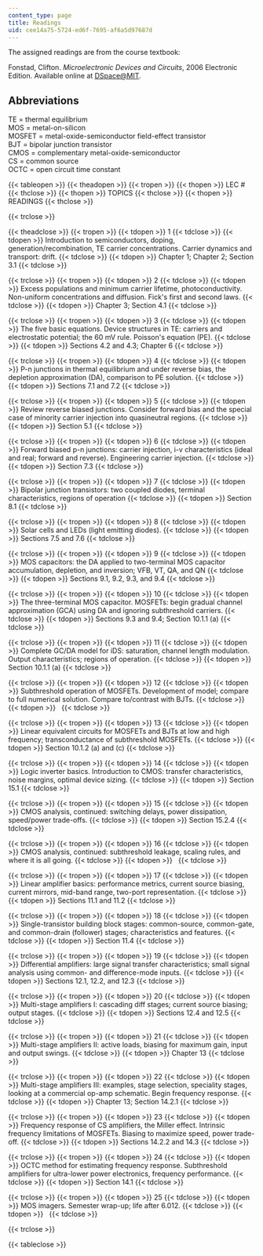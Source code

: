 ```yaml
---
content_type: page
title: Readings
uid: cee14a75-5724-ed6f-7695-af6a5d97687d
---
```


The assigned readings are from the course textbook:

Fonstad, Clifton. _Microelectronic Devices and Circuits_, 2006 Electronic Edition. Available online at [DSpace@MIT](http://dspace.mit.edu/handle/1721.1/34219).

Abbreviations
-------------

TE = thermal equilibrium  
MOS = metal-on-silicon  
MOSFET = metal-oxide-semiconductor field-effect transistor  
BJT = bipolar junction transistor  
CMOS = complementary metal-oxide-semiconductor  
CS = common source  
OCTC = open circuit time constant

{{< tableopen >}}
{{< theadopen >}}
{{< tropen >}}
{{< thopen >}}
LEC #
{{< thclose >}}
{{< thopen >}}
TOPICS
{{< thclose >}}
{{< thopen >}}
READINGS
{{< thclose >}}

{{< trclose >}}

{{< theadclose >}}
{{< tropen >}}
{{< tdopen >}}
1
{{< tdclose >}}
{{< tdopen >}}
Introduction to semiconductors, doping, generation/recombination, TE carrier concentrations. Carrier dynamics and transport: drift.
{{< tdclose >}}
{{< tdopen >}}
Chapter 1; Chapter 2; Section 3.1
{{< tdclose >}}

{{< trclose >}}
{{< tropen >}}
{{< tdopen >}}
2
{{< tdclose >}}
{{< tdopen >}}
Excess populations and minimum carrier lifetime, photoconductivity. Non-uniform concentrations and diffusion. Fick's first and second laws.
{{< tdclose >}}
{{< tdopen >}}
Chapter 3; Section 4.1
{{< tdclose >}}

{{< trclose >}}
{{< tropen >}}
{{< tdopen >}}
3
{{< tdclose >}}
{{< tdopen >}}
The five basic equations. Device structures in TE: carriers and electrostatic potential; the 60 mV rule. Poisson's equation (PE).
{{< tdclose >}}
{{< tdopen >}}
Sections 4.2 and 4.3; Chapter 6
{{< tdclose >}}

{{< trclose >}}
{{< tropen >}}
{{< tdopen >}}
4
{{< tdclose >}}
{{< tdopen >}}
P-n junctions in thermal equilibrium and under reverse bias, the depletion approximation (DA), comparison to PE solution.
{{< tdclose >}}
{{< tdopen >}}
Sections 7.1 and 7.2
{{< tdclose >}}

{{< trclose >}}
{{< tropen >}}
{{< tdopen >}}
5
{{< tdclose >}}
{{< tdopen >}}
Review reverse biased junctions. Consider forward bias and the special case of minority carrier injection into quasineutral regions.
{{< tdclose >}}
{{< tdopen >}}
Section 5.1
{{< tdclose >}}

{{< trclose >}}
{{< tropen >}}
{{< tdopen >}}
6
{{< tdclose >}}
{{< tdopen >}}
Forward biased p-n junctions: carrier injection, i-v characteristics (ideal and real; forward and reverse). Engineering carrier injection.
{{< tdclose >}}
{{< tdopen >}}
Section 7.3
{{< tdclose >}}

{{< trclose >}}
{{< tropen >}}
{{< tdopen >}}
7
{{< tdclose >}}
{{< tdopen >}}
Bipolar junction transistors: two coupled diodes, terminal characteristics, regions of operation
{{< tdclose >}}
{{< tdopen >}}
Section 8.1
{{< tdclose >}}

{{< trclose >}}
{{< tropen >}}
{{< tdopen >}}
8
{{< tdclose >}}
{{< tdopen >}}
Solar cells and LEDs (light emitting diodes).
{{< tdclose >}}
{{< tdopen >}}
Sections 7.5 and 7.6
{{< tdclose >}}

{{< trclose >}}
{{< tropen >}}
{{< tdopen >}}
9
{{< tdclose >}}
{{< tdopen >}}
MOS capacitors: the DA applied to two-terminal MOS capacitor accumulation, depletion, and inversion; VFB, VT, QA, and QN
{{< tdclose >}}
{{< tdopen >}}
Sections 9.1, 9.2, 9.3, and 9.4
{{< tdclose >}}

{{< trclose >}}
{{< tropen >}}
{{< tdopen >}}
10
{{< tdclose >}}
{{< tdopen >}}
The three-terminal MOS capacitor. MOSFETs: begin gradual channel approximation (GCA) using DA and ignoring subthreshold carriers.
{{< tdclose >}}
{{< tdopen >}}
Sections 9.3 and 9.4; Section 10.1.1 (a)
{{< tdclose >}}

{{< trclose >}}
{{< tropen >}}
{{< tdopen >}}
11
{{< tdclose >}}
{{< tdopen >}}
Complete GC/DA model for iDS: saturation, channel length modulation. Output characteristics; regions of operation.
{{< tdclose >}}
{{< tdopen >}}
Section 10.1.1 (a)
{{< tdclose >}}

{{< trclose >}}
{{< tropen >}}
{{< tdopen >}}
12
{{< tdclose >}}
{{< tdopen >}}
Subthreshold operation of MOSFETs. Development of model; compare to full numerical solution. Compare to/contrast with BJTs.
{{< tdclose >}}
{{< tdopen >}}
 
{{< tdclose >}}

{{< trclose >}}
{{< tropen >}}
{{< tdopen >}}
13
{{< tdclose >}}
{{< tdopen >}}
Linear equivalent circuits for MOSFETs and BJTs at low and high frequency; transconductance of subthreshold MOSFETs.
{{< tdclose >}}
{{< tdopen >}}
Section 10.1.2 (a) and (c)
{{< tdclose >}}

{{< trclose >}}
{{< tropen >}}
{{< tdopen >}}
14
{{< tdclose >}}
{{< tdopen >}}
Logic inverter basics. Introduction to CMOS: transfer characteristics, noise margins, optimal device sizing.
{{< tdclose >}}
{{< tdopen >}}
Section 15.1
{{< tdclose >}}

{{< trclose >}}
{{< tropen >}}
{{< tdopen >}}
15
{{< tdclose >}}
{{< tdopen >}}
CMOS analysis, continued: switching delays, power dissipation, speed/power trade-offs.
{{< tdclose >}}
{{< tdopen >}}
Section 15.2.4
{{< tdclose >}}

{{< trclose >}}
{{< tropen >}}
{{< tdopen >}}
16
{{< tdclose >}}
{{< tdopen >}}
CMOS analysis, continued: subthreshold leakage, scaling rules, and where it is all going.
{{< tdclose >}}
{{< tdopen >}}
 
{{< tdclose >}}

{{< trclose >}}
{{< tropen >}}
{{< tdopen >}}
17
{{< tdclose >}}
{{< tdopen >}}
Linear amplifier basics: performance metrics, current source biasing, current mirrors, mid-band range, two-port representation.
{{< tdclose >}}
{{< tdopen >}}
Sections 11.1 and 11.2
{{< tdclose >}}

{{< trclose >}}
{{< tropen >}}
{{< tdopen >}}
18
{{< tdclose >}}
{{< tdopen >}}
Single-transistor building block stages: common-source, common-gate, and common-drain (follower) stages; characteristics and features.
{{< tdclose >}}
{{< tdopen >}}
Section 11.4
{{< tdclose >}}

{{< trclose >}}
{{< tropen >}}
{{< tdopen >}}
19
{{< tdclose >}}
{{< tdopen >}}
Differential amplifiers: large signal transfer characteristics; small signal analysis using common- and difference-mode inputs.
{{< tdclose >}}
{{< tdopen >}}
Sections 12.1, 12.2, and 12.3
{{< tdclose >}}

{{< trclose >}}
{{< tropen >}}
{{< tdopen >}}
20
{{< tdclose >}}
{{< tdopen >}}
Multi-stage amplifiers I: cascading diff stages; current source biasing; output stages.
{{< tdclose >}}
{{< tdopen >}}
Sections 12.4 and 12.5
{{< tdclose >}}

{{< trclose >}}
{{< tropen >}}
{{< tdopen >}}
21
{{< tdclose >}}
{{< tdopen >}}
Multi-stage amplifiers II: active loads, biasing for maximum gain, input and output swings.
{{< tdclose >}}
{{< tdopen >}}
Chapter 13
{{< tdclose >}}

{{< trclose >}}
{{< tropen >}}
{{< tdopen >}}
22
{{< tdclose >}}
{{< tdopen >}}
Multi-stage amplifiers III: examples, stage selection, speciality stages, looking at a commercial op-amp schematic. Begin frequency response.
{{< tdclose >}}
{{< tdopen >}}
Chapter 13; Section 14.2.1
{{< tdclose >}}

{{< trclose >}}
{{< tropen >}}
{{< tdopen >}}
23
{{< tdclose >}}
{{< tdopen >}}
Frequency response of CS amplifiers, the Miller effect. Intrinsic frequency limitations of MOSFETs. Biasing to maximize speed, power trade-off.
{{< tdclose >}}
{{< tdopen >}}
Sections 14.2.2 and 14.3
{{< tdclose >}}

{{< trclose >}}
{{< tropen >}}
{{< tdopen >}}
24
{{< tdclose >}}
{{< tdopen >}}
OCTC method for estimating frequency response. Subthreshold amplifiers for ultra-lower power electronics, frequency performance.
{{< tdclose >}}
{{< tdopen >}}
Section 14.1
{{< tdclose >}}

{{< trclose >}}
{{< tropen >}}
{{< tdopen >}}
25
{{< tdclose >}}
{{< tdopen >}}
MOS imagers. Semester wrap-up; life after 6.012.
{{< tdclose >}}
{{< tdopen >}}
 
{{< tdclose >}}

{{< trclose >}}

{{< tableclose >}}